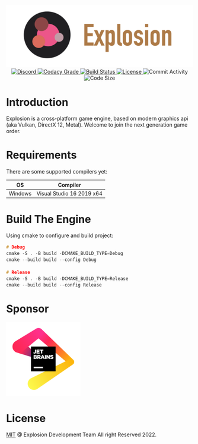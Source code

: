 
<center>
    <div><img width="800" src=".github/resource/Logo.png" alt="Explosion Logo"/></div>
    <div>
        <a href="https://discord.gg/Tn5G3ReYhD">
            <img src="https://img.shields.io/discord/852860169045278720?style=for-the-badge" alt="Discord"/>
        </a>
        <a href="https://app.codacy.com/gh/ExplosionEngine/Explosion/dashboard?branch=master">
            <img src="https://img.shields.io/codacy/grade/98afe27fd39b4b39b4c6acd8361e6d02?style=for-the-badge" alt="Codacy Grade"/>
        </a>
        <a href="https://github.com/ExplosionEngine/Explosion/actions">
            <img src="https://img.shields.io/github/workflow/status/ExplosionEngine/Explosion/CMake?style=for-the-badge" alt="Build Status"/>
        </a>
        <a href="https://github.com/ExplosionEngine/Explosion/blob/master/LICENSE">
            <img src="https://img.shields.io/github/license/ExplosionEngine/Explosion?style=for-the-badge" alt="License"/>
        </a>
        <img src="https://img.shields.io/github/commit-activity/m/ExplosionEngine/Explosion?style=for-the-badge" alt="Commit Activity"/>
        <img src="https://img.shields.io/github/languages/code-size/ExplosionEngine/Explosion?style=for-the-badge" alt="Code Size"/>
    </div>
</center>

# Introduction

Explosion is a cross-platform game engine, based on modern graphics api (aka Vulkan, DirectX 12, Metal). Welcome to join the next generation game order.

# Requirements

There are some supported compilers yet:

| OS | Compiler |
| - | - |
| Windows | Visual Studio 16 2019 x64 |

# Build The Engine

Using cmake to configure and build project:

```cpp
# Debug
cmake -S . -B build -DCMAKE_BUILD_TYPE=Debug
cmake --build build --config Debug

# Release
cmake -S . -B build -DCMAKE_BUILD_TYPE=Release
cmake --build build --config Release
```

# Sponsor

<img width="200dp" src=".github/resource/JetBrains.png" alt="JetBrains Open Source"/>

# License

[MIT](https://github.com/ExplosionEngine/Explosion/blob/master/LICENSE) @ Explosion Development Team All right Reserved 2022.
